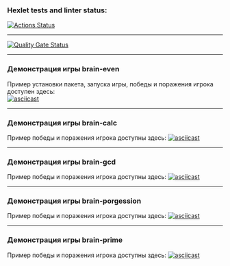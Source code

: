 ### Hexlet tests and linter status:
[![Actions Status](https://github.com/Alexandr-Ananev/frontend-project-44/actions/workflows/hexlet-check.yml/badge.svg)](https://github.com/Alexandr-Ananev/frontend-project-44/actions)

-----------

[![Quality Gate Status](https://sonarcloud.io/api/project_badges/measure?project=Alexandr-Ananev_frontend-project-44&metric=alert_status)](https://sonarcloud.io/summary/new_code?id=Alexandr-Ananev_frontend-project-44)

-----------

### Демонстрация игры brain-even
Пример установки пакета, запуска игры, победы и поражения игрока доступен здесь:  
[![asciicast](https://asciinema.org/a/CHCBCChh57TCLqw8a9uUYL4MU.svg)](https://asciinema.org/a/CHCBCChh57TCLqw8a9uUYL4MU)

-----------

### Демонстрация игры brain-calc
Пример победы и поражения игрока доступны здесь:
[![asciicast](https://asciinema.org/a/10XR8kgfk3vGyU8EupyNKfA5T.svg)](https://asciinema.org/a/10XR8kgfk3vGyU8EupyNKfA5T)

-----------

### Демонстрация игры brain-gcd
Пример победы и поражения игрока доступны здесь:
[![asciicast](https://asciinema.org/a/myM243viAf9eEixx0A2QLXVB2.svg)](https://asciinema.org/a/myM243viAf9eEixx0A2QLXVB2)

-----------

### Демонстрация игры brain-porgession
Пример победы и поражения игрока доступны здесь:
[![asciicast](https://asciinema.org/a/QdVhaRrvREKfTyEN1t9c7TpAS.svg)](https://asciinema.org/a/QdVhaRrvREKfTyEN1t9c7TpAS)

-----------

### Демонстрация игры brain-prime
Пример победы и поражения игрока доступны здесь:
[![asciicast](https://asciinema.org/a/RstBDAa128bhrNiRV8NhfEg7j.svg)](https://asciinema.org/a/RstBDAa128bhrNiRV8NhfEg7j)